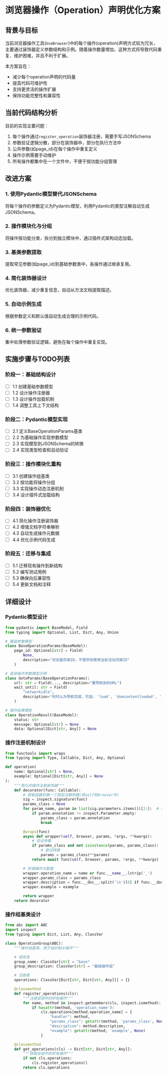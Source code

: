# 浏览器操作（Operation）声明优化方案

## 背景与目标

当前浏览器操作工具(`UseBrowser`)中的每个操作(operation)声明方式较为冗长，主要通过装饰器定义参数结构和示例。随着操作数量增加，这种方式将导致代码重复、维护困难，并且不利于扩展。

本方案旨在：
- 减少每个operation声明的代码量
- 提高代码可维护性
- 支持更灵活的操作扩展
- 保持功能完整性和兼容性

## 当前代码结构分析

目前的实现主要问题：

1. 每个操作通过`register_operation`装饰器注册，需要手写JSONSchema
2. 参数验证逻辑分散，部分在装饰器中，部分在执行方法中
3. 公共参数(如page_id)在每个操作中重复定义
4. 操作示例需要手动维护
5. 所有操作都集中在一个文件中，不便于按功能分组管理

## 改进方案

### 1. 使用Pydantic模型替代JSONSchema

将每个操作的参数定义为Pydantic模型，利用Pydantic的类型注解自动生成JSONSchema。

### 2. 操作模块化与分组

将操作按功能分类，拆分到独立模块中，通过插件式架构动态加载。

### 3. 基类参数提取

提取常见参数(如page_id)到基础参数类中，各操作通过继承复用。

### 4. 简化装饰器设计

优化装饰器，减少重复信息，自动从方法文档提取描述。

### 5. 自动示例生成

根据参数定义和默认值自动生成合理的示例代码。

### 6. 统一参数验证

集中处理参数验证逻辑，避免在每个操作中重复实现。

## 实施步骤与TODO列表

### 阶段一：基础结构设计

- [ ] 1.1 创建基础参数模型
- [ ] 1.2 设计操作注册器
- [ ] 1.3 设计操作加载机制
- [ ] 1.4 调整工具上下文结构

### 阶段二：Pydantic模型实现

- [ ] 2.1 定义BaseOperationParams基类
- [ ] 2.2 为基础操作实现参数模型
- [ ] 2.3 实现模型到JSONSchema的转换
- [ ] 2.4 实现类型检查和自动验证

### 阶段三：操作模块化重构

- [ ] 3.1 创建操作组基类
- [ ] 3.2 按功能将操作分组
- [ ] 3.3 实现操作动态注册机制
- [ ] 3.4 设计插件式加载结构

### 阶段四：装饰器优化

- [ ] 4.1 简化操作注册装饰器
- [ ] 4.2 增强文档字符串解析
- [ ] 4.3 自动生成操作元数据
- [ ] 4.4 优化示例代码生成

### 阶段五：迁移与集成

- [ ] 5.1 迁移现有操作到新结构
- [ ] 5.2 编写测试用例
- [ ] 5.3 确保向后兼容性
- [ ] 5.4 更新文档和注释

## 详细设计

### Pydantic模型设计

```python
from pydantic import BaseModel, Field
from typing import Optional, List, Dict, Any, Union

# 基础参数模型
class BaseOperationParams(BaseModel):
    page_id: Optional[str] = Field(
        None,
        description="浏览器页面ID，不提供则使用当前活动页面ID"
    )

# 具体操作参数模型示例
class GotoParams(BaseOperationParams):
    url: str = Field(..., description="要导航到的URL")
    wait_until: str = Field(
        "networkidle",
        description="何时认为导航完成，可选: 'load', 'domcontentloaded', 'networkidle'"
    )

# 操作结果模型
class OperationResult(BaseModel):
    status: str
    message: Optional[str] = None
    data: Optional[Dict[str, Any]] = None
```

### 操作注册机制设计

```python
from functools import wraps
from typing import Type, Callable, Dict, Any, Optional

def operation(
    name: Optional[str] = None,
    example: Optional[Dict[str, Any]] = None
):
    """简化的操作注册装饰器"""
    def decorator(func: Callable):
        # 获取函数的第一个类型注解参数(除self和browser外)
        sig = inspect.signature(func)
        params_class = None
        for param_name, param in list(sig.parameters.items())[2:]:  # 跳过self和browser
            if param.annotation != inspect.Parameter.empty:
                params_class = param.annotation
                break

        @wraps(func)
        async def wrapper(self, browser, params, *args, **kwargs):
            # 验证参数
            if params_class and not isinstance(params, params_class):
                # 尝试转换
                params = params_class(**params)
            return await func(self, browser, params, *args, **kwargs)

        # 存储操作元数据
        wrapper.operation_name = name or func.__name__.lstrip('_')
        wrapper.params_class = params_class
        wrapper.description = func.__doc__.split('\n')[0] if func.__doc__ else ""
        wrapper.example = example

        return wrapper
    return decorator
```

### 操作组基类设计

```python
from abc import ABC
import inspect
from typing import Dict, List, Any, ClassVar

class OperationGroup(ABC):
    """操作组基类，用于组织相关操作"""

    # 组信息
    group_name: ClassVar[str] = "base"
    group_description: ClassVar[str] = "基础操作组"

    # 注册表
    operations: ClassVar[Dict[str, Dict[str, Any]]] = {}

    @classmethod
    def register_operations(cls):
        """注册该组中的所有操作"""
        for name, method in inspect.getmembers(cls, inspect.ismethod):
            if hasattr(method, 'operation_name'):
                cls.operations[method.operation_name] = {
                    "handler": method,
                    "params_class": getattr(method, 'params_class', None),
                    "description": method.description,
                    "example": getattr(method, 'example', None)
                }

    @classmethod
    def get_operations(cls) -> Dict[str, Dict[str, Any]]:
        """获取该组中的所有操作"""
        if not cls.operations:
            cls.register_operations()
        return cls.operations
```
